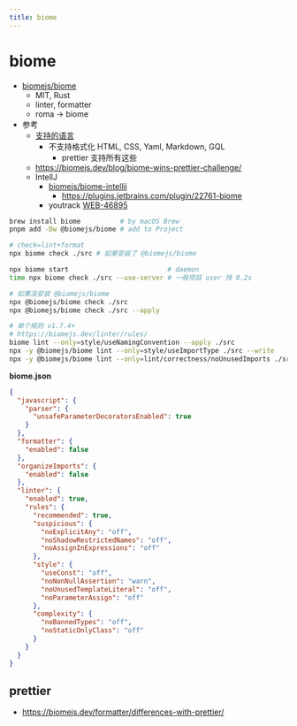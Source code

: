 ```yaml
---
title: biome
---
```


# biome

- [biomejs/biome](https://github.com/biomejs/biome)
  - MIT, Rust
  - linter, formatter
  - roma -> biome
- 参考
  - [支持的语言](https://biomejs.dev/internals/language-support/)
    - 不支持格式化 HTML, CSS, Yaml, Markdown, GQL
      - prettier 支持所有这些
  - https://biomejs.dev/blog/biome-wins-prettier-challenge/
  - IntellJ
    - [biomejs/biome-intellij](https://github.com/biomejs/biome-intellij)
      - https://plugins.jetbrains.com/plugin/22761-biome
    - youtrack [WEB-46895](https://youtrack.jetbrains.com/issue/WEB-46895)

```bash
brew install biome          # by macOS Brew
pnpm add -Dw @biomejs/biome # add to Project

# check=lint+format
npx biome check ./src # 如果安装了 @biomejs/biome

npx biome start                         # daemon
time npx biome check ./src --use-server # 一般项目 user 快 0.2s

# 如果没安装 @biomejs/biome
npx @biomejs/biome check ./src
npx @biomejs/biome check ./src --apply

# 单个规则 v1.7.4+
# https://biomejs.dev/linter/rules/
biome lint --only=style/useNamingConvention --apply ./src
npx -y @biomejs/biome lint --only=style/useImportType ./src --write
npx -y @biomejs/biome lint --only=lint/correctness/noUnusedImports ./src --write
```

**biome.json**

```json
{
  "javascript": {
    "parser": {
      "unsafeParameterDecoratorsEnabled": true
    }
  },
  "formatter": {
    "enabled": false
  },
  "organizeImports": {
    "enabled": false
  },
  "linter": {
    "enabled": true,
    "rules": {
      "recommended": true,
      "suspicious": {
        "noExplicitAny": "off",
        "noShadowRestrictedNames": "off",
        "noAssignInExpressions": "off"
      },
      "style": {
        "useConst": "off",
        "noNonNullAssertion": "warn",
        "noUnusedTemplateLiteral": "off",
        "noParameterAssign": "off"
      },
      "complexity": {
        "noBannedTypes": "off",
        "noStaticOnlyClass": "off"
      }
    }
  }
}
```

## prettier

- https://biomejs.dev/formatter/differences-with-prettier/
